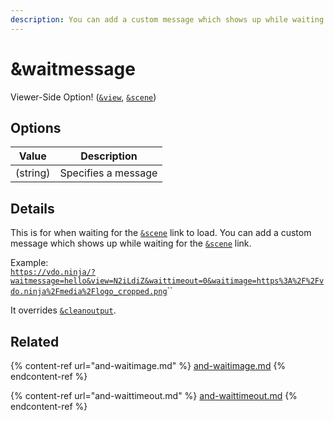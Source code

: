 ```yaml
---
description: You can add a custom message which shows up while waiting for the &scene link
---
```


# \&waitmessage

Viewer-Side Option! ([`&view`](../view-parameters/view.md), [`&scene`](../view-parameters/scene.md))

## Options

| Value    | Description         |
| -------- | ------------------- |
| (string) | Specifies a message |

## Details

This is for when waiting for the [`&scene`](../view-parameters/scene.md) link to load. You can add a custom message which shows up while waiting for the [`&scene`](../view-parameters/scene.md) link.

Example:\
[`https://vdo.ninja/?waitmessage=hello&view=N2iLdiZ&waittimeout=0&waitimage=https%3A%2F%2Fvdo.ninja%2Fmedia%2Flogo_cropped.png`](https://vdo.ninja/?waitmessage=hello\&view=N2iLdiZ\&waittimeout=0\&waitimage=https%3A%2F%2Fvdo.ninja%2Fmedia%2Flogo\_cropped.png)``

It overrides [`&cleanoutput`](../design-parameters/cleanoutput.md).

## Related

{% content-ref url="and-waitimage.md" %}
[and-waitimage.md](and-waitimage.md)
{% endcontent-ref %}

{% content-ref url="and-waittimeout.md" %}
[and-waittimeout.md](and-waittimeout.md)
{% endcontent-ref %}
